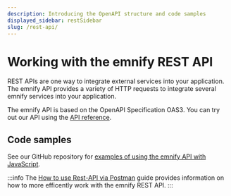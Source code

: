 ```yaml
---
description: Introducing the OpenAPI structure and code samples
displayed_sidebar: restSidebar
slug: /rest-api/
---
```


# Working with the emnify REST API

REST APIs are one way to integrate external services into your application.
The emnify API provides a variety of HTTP requests to integrate several emnify services into your application.

The emnify API is based on the OpenAPI Specification OAS3.
You can try out our API using the [API reference](https://cdn.emnify.net/api/doc/swagger.html).

## Code samples

See our GitHub repository for [examples of using the emnify API with JavaScript](https://github.com/emnify/API_Examples_JS).

:::info
The [How to use Rest-API via Postman](https://www.emnify.com/developer-blog/postman-emnify-api) guide provides information on how to more efficently work with the emnify REST API.
:::